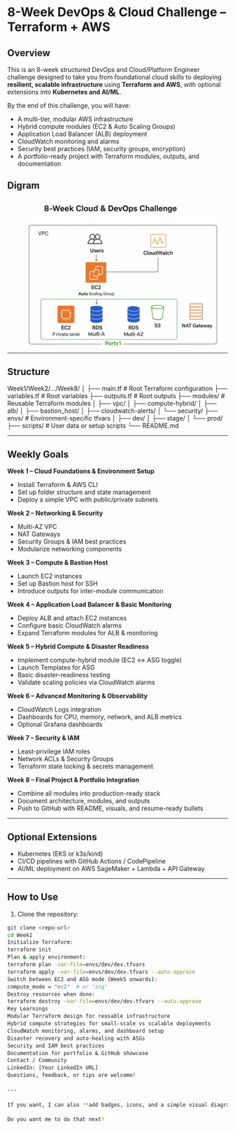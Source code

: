 # 8-Week DevOps & Cloud Challenge – Terraform + AWS

## Overview
This is an 8-week structured DevOps and Cloud/Platform Engineer challenge designed to take you from foundational cloud skills to deploying **resilient, scalable infrastructure** using **Terraform and AWS**, with optional extensions into **Kubernetes and AI/ML**.

By the end of this challenge, you will have:  
- A multi-tier, modular AWS infrastructure  
- Hybrid compute modules (EC2 & Auto Scaling Groups)  
- Application Load Balancer (ALB) deployment  
- CloudWatch monitoring and alarms  
- Security best practices (IAM, security groups, encryption)  
- A portfolio-ready project with Terraform modules, outputs, and documentation  

## Digram
![Alt text](images/Daigram.png)


---

## Structure

Week1/Week2/.../Week8/
│
├── main.tf # Root Terraform configuration
├── variables.tf # Root variables
├── outputs.tf # Root outputs
├── modules/ # Reusable Terraform modules
│ ├── vpc/
│ ├── compute-hybrid/
│ ├── alb/
│ ├── bastion_host/
│ ├── cloudwatch-alerts/
│ └── security/
├── envs/ # Environment-specific tfvars
│ ├── dev/
│ ├── stage/
│ └── prod/
├── scripts/ # User data or setup scripts
└── README.md

---

## Weekly Goals

**Week 1 – Cloud Foundations & Environment Setup**  
- Install Terraform & AWS CLI  
- Set up folder structure and state management  
- Deploy a simple VPC with public/private subnets  

**Week 2 – Networking & Security**  
- Multi-AZ VPC  
- NAT Gateways  
- Security Groups & IAM best practices  
- Modularize networking components  

**Week 3 – Compute & Bastion Host**  
- Launch EC2 instances  
- Set up Bastion host for SSH  
- Introduce outputs for inter-module communication  

**Week 4 – Application Load Balancer & Basic Monitoring**  
- Deploy ALB and attach EC2 instances  
- Configure basic CloudWatch alarms  
- Expand Terraform modules for ALB & monitoring  

**Week 5 – Hybrid Compute & Disaster Readiness**  
- Implement compute-hybrid module (EC2 ↔ ASG toggle)  
- Launch Templates for ASG  
- Basic disaster-readiness testing  
- Validate scaling policies via CloudWatch alarms  

**Week 6 – Advanced Monitoring & Observability**  
- CloudWatch Logs integration  
- Dashboards for CPU, memory, network, and ALB metrics  
- Optional Grafana dashboards  

**Week 7 – Security & IAM**  
- Least-privilege IAM roles  
- Network ACLs & Security Groups  
- Terraform state locking & secrets management  

**Week 8 – Final Project & Portfolio Integration**  
- Combine all modules into production-ready stack  
- Document architecture, modules, and outputs  
- Push to GitHub with README, visuals, and resume-ready bullets  

---

## Optional Extensions
- Kubernetes (EKS or k3s/kind)  
- CI/CD pipelines with GitHub Actions / CodePipeline  
- AI/ML deployment on AWS SageMaker + Lambda + API Gateway  

---

## How to Use

1. Clone the repository:  
```bash
git clone <repo-url>
cd Week1
Initialize Terraform:
terraform init
Plan & apply environment:
terraform plan -var-file=envs/dev/dev.tfvars
terraform apply -var-file=envs/dev/dev.tfvars --auto-approve
Switch between EC2 and ASG mode (Week5 onwards):
compute_mode = "ec2"  # or "asg"
Destroy resources when done:
terraform destroy -var-file=envs/dev/dev.tfvars --auto-approve
Key Learnings
Modular Terraform design for reusable infrastructure
Hybrid compute strategies for small-scale vs scalable deployments
CloudWatch monitoring, alarms, and dashboard setup
Disaster recovery and auto-healing with ASGs
Security and IAM best practices
Documentation for portfolio & GitHub showcase
Contact / Community
LinkedIn: [Your LinkedIn URL]
Questions, feedback, or tips are welcome!

---

If you want, I can also **add badges, icons, and a simple visual diagram section** so your GitHub README **looks more professional and portfolio-ready**.  

Do you want me to do that next?